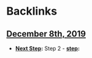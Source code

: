 
# Backlinks
## [December 8th, 2019](<December 8th, 2019.md>)
- **[Next Step](<Next Step.md>):** Step 2
                    - **[step](<step.md>):**

